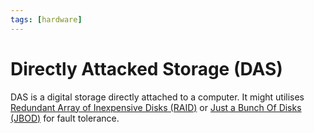 ```yaml
---
tags: [hardware]
---
```


# Directly Attacked Storage (DAS)

DAS is a digital storage directly attached to a computer. It might utilises
[Redundant Array of Inexpensive Disks (RAID)](202302131649.md) or
[Just a Bunch Of Disks (JBOD)](202302131650.md) for fault tolerance.


